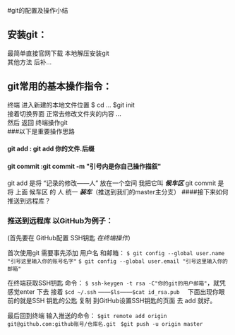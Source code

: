 #git的配置及操作小结

## 安装git：
     
     
最简单直接官网下载 本地解压安装git  
其他方法 后补...
## git常用的基本操作指令：
终端 进入新建的本地文件位置 $ cd ... $git init    
接着切换界面 正常去修改文件夹的内容 ...   
然后 返回 终端操作git  
###以下是重要操作思路 
#### git add : git add 你的文件.后缀  
#### git commit :git commit -m "引号内是你自己操作描叙"
git add 是将 “记录的修改——人” 放在一个空间 我把它叫 ***候车区***
git commit 是 将 上面 候车区 的 人 统一 ***装车***（推送到我们的master主分支）
####接下来如何推送到远程库？
### 推送到远程库 以GitHub为例子：
(首先要在 GitHub配置 SSH钥匙 _在终端操作_）

首次使用git 需要事先添加 用户名 和邮箱：
 `$ git config --global user.name "引号这里输入你的账号名字"`
  ` $ git config --global user.email "引号这里输入你的邮箱"
`
 
 在终端获取SSH钥匙 命令：
 ` $ ssh-keygen -t rsa -C"你的git的用户邮箱" `，就凭感觉enter 下去  接着
 `$cd ~/.ssh` ——`$ls`——`$cat id_rsa.pub 
` 下面出现你眼前的就是SSH 钥匙的公匙 复制 到GitHub设置SSH钥匙的页面 去 add 就好。
 
最后回到终端 输入推送的命令：
`$git remote add origin git@github.com:github账号/仓库名.git
`
`$git push -u origin master 
`  


